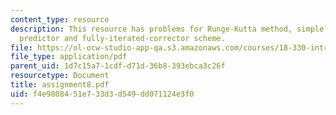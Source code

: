 ```yaml
---
content_type: resource
description: This resource has problems for Runge-Kutta method, simple Euler, Milne
  predictor and fully-iterated-corrector scheme.
file: https://ol-ocw-studio-app-qa.s3.amazonaws.com/courses/18-330-introduction-to-numerical-analysis-spring-2004/f4e9808451e733d3d549dd071124e3f0_assignment8.pdf
file_type: application/pdf
parent_uid: 1d7c15a7-1cdf-d71d-36b8-393ebca3c26f
resourcetype: Document
title: assignment8.pdf
uid: f4e98084-51e7-33d3-d549-dd071124e3f0
---
```

